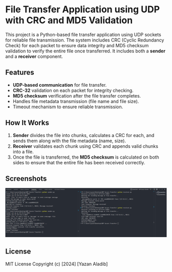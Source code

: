 # File Transfer Application using UDP with CRC and MD5 Validation

This project is a Python-based file transfer application using UDP sockets for reliable file transmission. The system includes CRC (Cyclic Redundancy Check) for each packet to ensure data integrity and MD5 checksum validation to verify the entire file once transferred. It includes both a **sender** and a **receiver** component.

## Features

- **UDP-based communication** for file transfer.
- **CRC-32** validation on each packet for integrity checking.
- **MD5 checksum** verification after the file transfer completes.
- Handles file metadata transmission (file name and file size).
- Timeout mechanism to ensure reliable transmission.

## How It Works

1. **Sender** divides the file into chunks, calculates a CRC for each, and sends them along with the file metadata (name, size).
2. **Receiver** validates each chunk using CRC and appends valid chunks into a file.
3. Once the file is transferred, the **MD5 checksum** is calculated on both sides to ensure that the entire file has been received correctly.


## Screenshots
![Results](media/Results.png)


## License

MIT License
Copyright (c) [2024] [Yazan Aladib]
